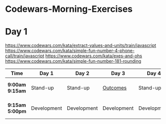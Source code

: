 # Codewars-Morning-Exercises

# Day 1

https://www.codewars.com/kata/extract-values-and-units/train/javascript
https://www.codewars.com/kata/simple-fun-number-4-phone-call/train/javascript
https://www.codewars.com/kata/exes-and-ohs
https://www.codewars.com/kata/simple-fun-number-181-rounding


Time | Day 1 | Day 2 | Day 3 | Day 4 | Day 5|
----- | ----- | ------ | ------ | ------ | ------ | 
**9:00am <br> 9:15am** | Stand-up | Stand-up | [Outcomes](https://docs.google.com/document/d/1KQ1WZfj_0IWo6Ja0lF4uIleoavEzz_NT5KIOraOwtJk/edit) | Stand-up | Project Presentations w/ UXDI
**9:15am <br> 5:00pm** | Development | Development | Development | Development | Project Presentations w/ UXDI
